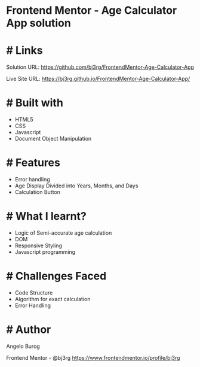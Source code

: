 # Frontend Mentor - Age Calculator App solution

# # Links

Solution URL: https://github.com/bj3rg/FrontendMentor-Age-Calculator-App

Live Site URL:  https://bj3rg.github.io/FrontendMentor-Age-Calculator-App/

# # Built with
- HTML5
- CSS
- Javascript
- Document Object Manipulation

# # Features
- Error handling
- Age Display Divided into Years, Months, and Days
- Calculation Button


# # What I learnt?
- Logic of Semi-accurate age calculation
- DOM
- Responsive Styling
- Javascript programming


# # Challenges Faced
- Code Structure
- Algorithm for exact calculation
- Error Handling

# # Author
Angelo Burog

Frontend Mentor - @bj3rg
https://www.frontendmentor.io/profile/bj3rg
